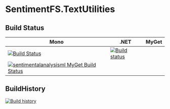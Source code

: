 # SentimentFS.TextUtilities


## Build Status

Mono | .NET | MyGet
---- | ---- | ----
[![Build Status](https://travis-ci.org/SentimentFS/SentimentFS.TextUtilities.svg?branch=master)](https://travis-ci.org/SentimentFS/SentimentFS.TextUtilities) |[![Build status](https://ci.appveyor.com/api/projects/status/p73j0p8usjvdx78n?svg=true)](https://ci.appveyor.com/project/dominikus1993/sentimentfs-textutilities)
 | [![sentimentalanalysisml MyGet Build Status](https://www.myget.org/BuildSource/Badge/sentimentalanalysisml?identifier=6e5f8fa1-ca96-4832-8f58-649c6e121122)](https://www.myget.org/)


## BuildHistory
[![Build history](https://buildstats.info/appveyor/chart/dominikus1993/sentimentfs-textutilities)](https://ci.appveyor.com/project/dominikus1993/sentimentfs-textutilities/history)